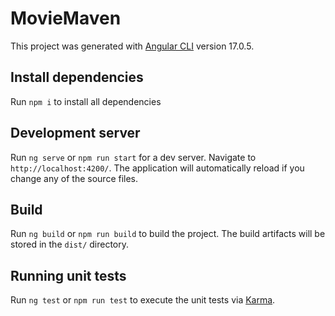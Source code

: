 # MovieMaven

This project was generated with [Angular CLI](https://github.com/angular/angular-cli) version 17.0.5.

## Install dependencies

Run `npm i` to install all dependencies

## Development server

Run `ng serve` or `npm run start` for a dev server. Navigate to `http://localhost:4200/`. The application will automatically reload if you change any of the source files.

## Build

Run `ng build` or `npm run build` to build the project. The build artifacts will be stored in the `dist/` directory.

## Running unit tests

Run `ng test` or `npm run test` to execute the unit tests via [Karma](https://karma-runner.github.io).
